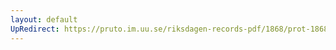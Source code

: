 ```yaml
---
layout: default
UpRedirect: https://pruto.im.uu.se/riksdagen-records-pdf/1868/prot-1868--ak--512/prot-1868--ak--512_004.pdf
---
```

